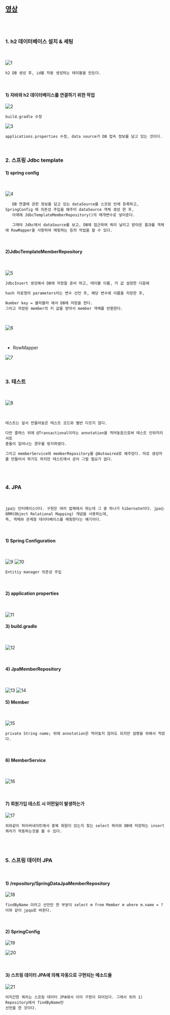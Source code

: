 [영상](https://www.inflearn.com/course/%EC%8A%A4%ED%94%84%EB%A7%81-%EC%9E%85%EB%AC%B8-%EC%8A%A4%ED%94%84%EB%A7%81%EB%B6%80%ED%8A%B8/lecture/49594?tab=note&mm=close)
-------------------------------------------------------------------------------------

<br>
<br>

### 1. h2 데이터베이스 설치 & 세팅 

<br>

![1](https://github.com/butcher313/TIL/blob/master/image/%EC%8A%A4%ED%94%84%EB%A7%810906/1.JPG)

    h2 DB 생성 후, id를 자동 생성하는 테이블을 만든다.
    
<br>

#### 1) 자바와 h2 데이터베이스를 연결하기 위한 작업

![2](https://github.com/butcher313/TIL/blob/master/image/%EC%8A%A4%ED%94%84%EB%A7%810906/build-gradle.JPG)
    
    build.gradle 수정

![3](https://github.com/butcher313/TIL/blob/master/image/%EC%8A%A4%ED%94%84%EB%A7%810906/%EC%A0%91%EC%86%8D%EC%A0%95%EB%B3%B4.JPG)

    applications.properties 수정, data source가 DB 접속 정보를 담고 있는 것이다.
    
<br>

### 2. 스프링 Jdbc template 

#### 1) spring config

<br>

![4](https://github.com/butcher313/TIL/blob/master/image/%EC%8A%A4%ED%94%84%EB%A7%810906/%EC%8A%A4%ED%94%84%EB%A7%81config.JPG)

       DB 연결에 관한 정보를 담고 있는 dataSource를 스프링 빈에 등록하고, SpringConfig 에 의존성 주입을 해주어 dataSource 객체 생성 한 후, 
       아래에 JdbcTemplateMemberRepository()의 매개변수로 넣어준다. 
       
       그래야 Jdbc에서 dataSource를 보고, DB에 접근하여 쿼리 날리고 받아온 결과를 객체에 RowMapper을 사용하여 매핑하는 등의 작업을 할 수 있다.

<br>

#### 2)JdbcTemplateMemberRepository

<br>

![5](https://github.com/butcher313/TIL/blob/master/image/%EC%8A%A4%ED%94%84%EB%A7%810906/jdbcTemplate1.JPG)

    JdbcInsert 생성해서 DB에 저장할 준비 하고, 테이블 이름, 키 값 설정한 다음에 
    
    hash 자료형의 parameters라는 변수 선언 후, 해당 변수에 이름을 저장한 후, 
    
    Number key = 블라블라 에서 DB에 저장을 한다. 
    그리고 저장된 member의 키 값을 받아서 member 객체를 반환한다.
    
<br>

![6](https://github.com/butcher313/TIL/blob/master/image/%EC%8A%A4%ED%94%84%EB%A7%810906/jdbcTemplate2.JPG)

<br>

+ RowMapper

![7](https://github.com/butcher313/TIL/blob/master/image/%EC%8A%A4%ED%94%84%EB%A7%810906/jdbcTemplate3.JPG)


<br>

### 3. 테스트 

<br>

![8](https://github.com/butcher313/TIL/blob/master/image/%EC%8A%A4%ED%94%84%EB%A7%810906/%ED%85%8C%EC%8A%A4%ED%8A%B8.JPG)

<br>

    테스트는 앞서 만들어놓은 테스트 코드와 별반 다르지 않다.
    
    다만 클래스 위에 @Transactional이라는 annotation을 적어놓음으로써 테스트 단위끼리 서로
    충돌이 일어나는 경우를 방지하였다.
    
    그리고 memberService와 memberRepository를 @Autowired로 해주었다. 따로 생성자를 만들어서 하기도 하지만 테스트에서 굳이 그럴 필요가 없다. 
    
<br>
<br>

### 4. JPA

<br>

    jpa는 인터페이스이다. 구현은 여러 업체에서 하는데 그 중 하나가 hibernate이다. jpa는 ORM(Object Relational Mapping) 개념을 사용하는데, 
    즉, 객체와 관계형 데이터베이스를 매핑한다는 얘기이다.
    
<br>

#### 1) Spring Configuration
<br>

![9](https://github.com/butcher313/TIL/blob/master/image/%EC%8A%A4%ED%94%84%EB%A7%810906/2.JPG)
![10](https://github.com/butcher313/TIL/blob/master/image/%EC%8A%A4%ED%94%84%EB%A7%810906/3.JPG)

    Entitiy manager 의존성 주입
    
<br>

#### 2) application properties

<br>

![11](https://github.com/butcher313/TIL/blob/master/image/%EC%8A%A4%ED%94%84%EB%A7%810906/4.JPG)

#### 3) build.gradle

<br>

![12](https://github.com/butcher313/TIL/blob/master/image/%EC%8A%A4%ED%94%84%EB%A7%810906/5.JPG)

<br>

#### 4) JpaMemberRepository

<br>

![13](https://github.com/butcher313/TIL/blob/master/image/%EC%8A%A4%ED%94%84%EB%A7%810906/6.JPG)
![14](https://github.com/butcher313/TIL/blob/master/image/%EC%8A%A4%ED%94%84%EB%A7%810906/7.JPG)

#### 5) Member

<br>

![15](https://github.com/butcher313/TIL/blob/master/image/%EC%8A%A4%ED%94%84%EB%A7%810906/8.JPG)

    private String name; 위에 annotation은 적어놓지 않아도 되지만 설명을 위해서 적었다. 

<br>

#### 6) MemberService

<br>

![16](https://github.com/butcher313/TIL/blob/master/image/%EC%8A%A4%ED%94%84%EB%A7%810906/9.JPG)

<br>

#### 7) 회원가입 테스트 시 어떤일이 발생하는가 

![17](https://github.com/butcher313/TIL/blob/master/image/%EC%8A%A4%ED%94%84%EB%A7%810906/10.JPG)

    위와같이 하이버네이트에서 중복 회원이 있는지 찾는 select 쿼리와 DB에 저장하는 insert 쿼리가 작동하는것을 볼 수 있다. 
    
<br>
<br>

### 5. 스프링 데이터 JPA

<br>

#### 1) /repository/SpringDataJpaMemberRepository

![18](https://github.com/butcher313/TIL/blob/master/image/%EC%8A%A4%ED%94%84%EB%A7%810906/11.JPG)

    findByName 이라고 선언만 한 부분이 select m from Member m where m.name = ?  이와 같이 jpqa로 바뀐다.

<br>

#### 2) SpringConfig

![19](https://github.com/butcher313/TIL/blob/master/image/%EC%8A%A4%ED%94%84%EB%A7%810906/12.JPG)

![20](https://github.com/butcher313/TIL/blob/master/image/%EC%8A%A4%ED%94%84%EB%A7%810906/13.JPG)

<br>

#### 3) 스프링 데이터 JPA에 의해 자동으로 구현되는 메소드들 

![21](https://github.com/butcher313/TIL/blob/master/image/%EC%8A%A4%ED%94%84%EB%A7%810906/14.JPG)

    어지간한 쿼리는 스프링 데이터 JPA에서 이미 구현이 되어있다. 그래서 위의 1) Repository에서 findByName만 
    선언을 한 것이다. 
    
    


    
